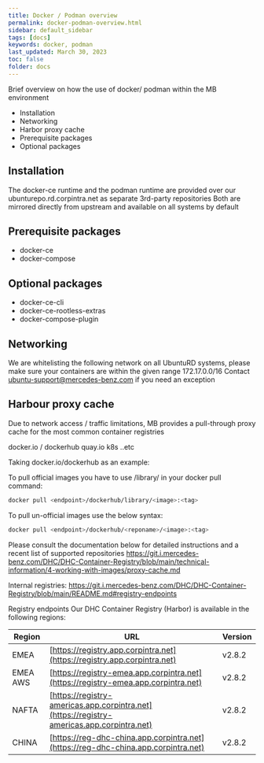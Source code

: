 ```yaml
---
title: Docker / Podman overview
permalink: docker-podman-overview.html
sidebar: default_sidebar
tags: [docs]
keywords: docker, podman
last_updated: March 30, 2023
toc: false
folder: docs
---
```


Brief overview on how the use of docker/ podman within the MB environment

* Installation
* Networking
* Harbor proxy cache
* Prerequisite packages
* Optional packages


## Installation

The docker-ce runtime and the podman runtime are provided over our ubunturepo.rd.corpintra.net as separate 3rd-party repositories
Both are mirrored directly from upstream and available on all systems by default

## Prerequisite packages

 * docker-ce
 * docker-compose

## Optional packages

* docker-ce-cli
* docker-ce-rootless-extras
* docker-compose-plugin

## Networking

We are whitelisting the following network on all UbuntuRD systems, please make sure your containers are within the given range
172.17.0.0/16
Contact ubuntu-support@mercedes-benz.com if you need an exception

## Harbour proxy cache
Due to network access / traffic limitations, MB provides a pull-through proxy cache for the most common container registries

docker.io / dockerhub
quay.io
k8s
..etc


Taking docker.io/dockerhub as an example:

To pull official images you have to use /library/ in your docker pull command:

```bash
docker pull <endpoint>/dockerhub/library/<image>:<tag>
```

To pull un-official images use the below syntax:

```bash
docker pull <endpoint>/dockerhub/<reponame>/<image>:<tag>
```

Please consult the documentation below for detailed instructions and a recent list of supported repositories
https://git.i.mercedes-benz.com/DHC/DHC-Container-Registry/blob/main/technical-information/4-working-with-images/proxy-cache.md

Internal registries:
https://git.i.mercedes-benz.com/DHC/DHC-Container-Registry/blob/main/README.md#registry-endpoints

Registry endpoints
Our DHC Container Registry (Harbor) is available in the following regions:

| Region    | URL                                                                                       | Version
| ---       | ---                                                                                       | ---
| EMEA      | [https://registry.app.corpintra.net](https://registry.app.corpintra.net)                  | v2.8.2
| EMEA AWS  | [https://registry-emea.app.corpintra.net](https://registry-emea.app.corpintra.net)        | v2.8.2
| NAFTA     | [https://registry-americas.app.corpintra.net](https://registry-americas.app.corpintra.net)| v2.8.2
| CHINA     | [https://reg-dhc-china.app.corpintra.net](https://reg-dhc-china.app.corpintra.net)        | v2.8.2

